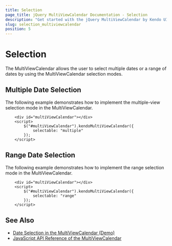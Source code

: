 ```yaml
---
title: Selection
page_title: jQuery MultiViewCalendar Documentation - Selection
description: "Get started with the jQuery MultiViewCalendar by Kendo UI and implement multiple and range-date selections."
slug: selection_multiviewcalendar
position: 5
---
```


# Selection

The MultiViewCalendar allows the user to select multiple dates or a range of dates by using the MultiViewCalendar selection modes.

## Multiple Date Selection

The following example demonstrates how to implement the multiple-view selection mode in the MultiViewCalendar.

```dojo
    <div id="multiViewCalendar"></div>
    <script>
        $("#multiViewCalendar").kendoMultiViewCalendar({
            selectable: "multiple"
        });
    </script>
```

## Range Date Selection

The following example demonstrates how to implement the range selection mode in the MultiViewCalendar.

```dojo
    <div id="multiViewCalendar"></div>
    <script>
        $("#multiViewCalendar").kendoMultiViewCalendar({
            selectable: "range"
        });
    </script>
```

## See Also

* [Date Selection in the MultiViewCalendar (Demo)](https://demos.telerik.com/kendo-ui/multiviewcalendar/selection)
* [JavaScript API Reference of the MultiViewCalendar](/api/javascript/ui/multiviewcalendar)
